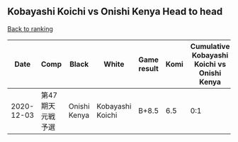 ## Kobayashi Koichi vs Onishi Kenya Head to head

[Back to ranking](../../index.md)




| **Date** | **Comp** | **Black** | **White** | **Game result** | **Komi** | **Cumulative Kobayashi Koichi vs Onishi Kenya** | **Kobayashi Koichi streak** | **Onishi Kenya streak** | 
| --- | --- | --- | --- | --- | --- | --- | --- | --- |
| 2020-12-03 | 第47期天元戦予選 | Onishi Kenya | Kobayashi Koichi | B+8.5 | 6.5 | 0:1 | 0 | 1 |




